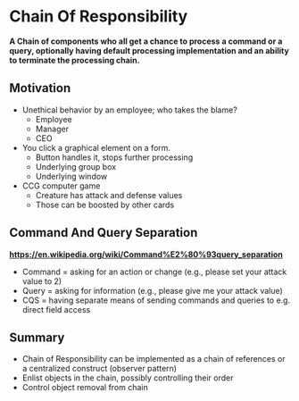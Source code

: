 # Chain Of Responsibility
**A Chain of components who all get a chance to process a command or a query, optionally having default processing implementation and an ability to terminate the processing chain.**

## Motivation
- Unethical behavior by an employee; who takes the blame?
  - Employee
  - Manager
  - CEO
- You click a graphical element on a form.
  - Button handles it, stops further processing
  - Underlying group box
  - Underlying window
- CCG computer game
  - Creature has attack and defense values
  - Those can be boosted by other cards

## Command And Query Separation
**https://en.wikipedia.org/wiki/Command%E2%80%93query_separation**
- Command = asking for an action or change (e.g., please set your attack value to 2)
- Query = asking for information (e.g., please give me your attack value)
- CQS = having separate means of sending commands and queries to e.g. direct field access

## Summary
- Chain of Responsibility can be implemented as a chain of references or a centralized construct (observer pattern)
- Enlist objects in the chain, possibly controlling their order
- Control object removal from chain

